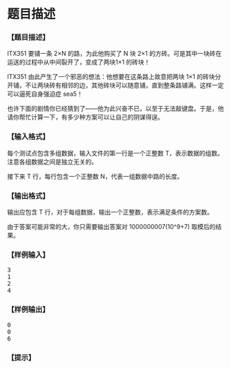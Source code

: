 # 题目描述


<h3>
【题目描述】
</h3>
<p>
ITX351 要铺一条 2×N 的路，为此他购买了 N 块 2×1 的方砖。可是其中一块砖在运送的过程中从中间裂开了，变成了两块1×1 的砖块！
</p>
<p>
ITX351 由此产生了一个邪恶的想法：他想要在这条路上故意把两块 1×1 的砖块分开铺，不让两块砖有相邻的边，其他砖块可以随意铺，直到整条路铺满。这样一定可以逼死自身强迫症 sea5！
</p>
<p>
也许下面的剧情你已经猜到了——他为此兴奋不已，以至于无法敲键盘。于是，他请你帮忙计算一下，有多少种方案可以让自己的阴谋得逞。
</p>
<h3>
【输入格式】
</h3>
<p>
每个测试点包含多组数据，输入文件的第一行是一个正整数 T，表示数据的组数。注意各组数据之间是独立无关的。
</p>
<p>
接下来 T 行，每行包含一个正整数 N，代表一组数据中路的长度。
</p>
<h3>
【输出格式】
</h3>
<p>
输出应包含 T 行，对于每组数据，输出一个正整数，表示满足条件的方案数。
</p>
<p>
由于答案可能非常的大，你只需要输出答案对 1000000007(10^9+7) 取模后的结果。
</p>
<h3>
【样例输入】
</h3>
<pre>3
1
2
4
</pre>
<h3>
【样例输出】
</h3>
<pre>0
0
6
</pre>
<h3>
【提示】
</h3>
<p>
<img src="/upload/image/20190420/20190420174244_25761.png" alt=""/> 
</p>
